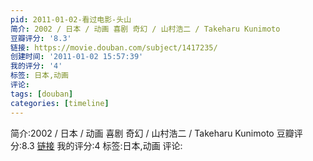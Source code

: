 ```yaml
---
pid: 2011-01-02-看过电影-头山
简介: 2002 / 日本 / 动画 喜剧 奇幻 / 山村浩二 / Takeharu Kunimoto
豆瓣评分: '8.3'
链接: https://movie.douban.com/subject/1417235/
创建时间: '2011-01-02 15:57:39'
我的评分: '4'
标签: 日本,动画
评论:
tags: [douban]
categories: [timeline]
---
```

简介:2002 / 日本 / 动画 喜剧 奇幻 / 山村浩二 / Takeharu Kunimoto
豆瓣评分:8.3
[链接](https://movie.douban.com/subject/1417235/)
我的评分:4
标签:日本,动画
评论:
